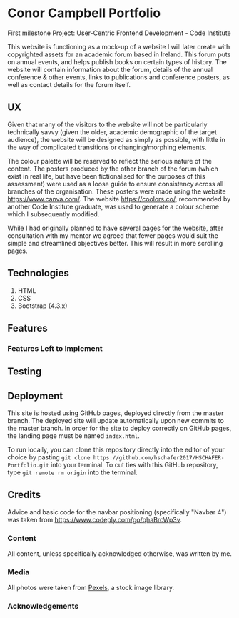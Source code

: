# Conor Campbell Portfolio
First milestone Project: User-Centric Frontend Development - Code Institute

This website is functioning as a mock-up of a website I will later create with copyrighted assets for an academic forum based in Ireland. This forum puts on annual events, and helps publish books on certain types of history. The website will contain information about the forum, details of the annual conference & other events, links to publications and conference posters, as well as contact details for the forum itself.


## UX
Given that many of the visitors to the website will not be particularly technically savvy (given the older, academic demographic of the target audience), the website will be designed as simply as possible, with little in the way of complicated transitions or changing/morphing elements.

The colour palette will be reserved to reflect the serious nature of the content. The posters produced by the other branch of the forum (which exist in real life, but have been fictionalised for the purposes of this assessment) were used as a loose guide to ensure consistency across all branches of the organisation. These posters were made using the website https://www.canva.com/. The website https://coolors.co/, recommended by another Code Institute graduate, was used to generate a colour scheme which I subsequently modified.

While I had originally planned to have several pages for the website, after consultation with my mentor we agreed that fewer pages would suit the simple and streamlined objectives better. This will result in more scrolling pages.


## Technologies
1. HTML
2. CSS
3. Bootstrap (4.3.x)


## Features


### Features Left to Implement


## Testing


## Deployment
This site is hosted using GitHub pages, deployed directly from the master branch. The deployed site will update automatically upon new commits to the master branch. In order for the site to deploy correctly on GitHub pages, the landing page must be named `index.html`.

To run locally, you can clone this repository directly into the editor of your choice by pasting `git clone https://github.com/hschafer2017/HSCHAFER-Portfolio.git` into your terminal. To cut ties with this GitHub repository, type `git remote rm origin` into the terminal.


## Credits

Advice and basic code for the navbar positioning (specifically "Navbar 4") was taken from https://www.codeply.com/go/qhaBrcWp3v.

### Content
All content, unless specifically acknowledged otherwise, was written by me.

### Media
All photos were taken from [Pexels](https://www.pexels.com/), a stock image library.

### Acknowledgements
